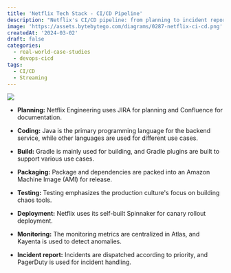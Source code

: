 ```yaml
---
title: 'Netflix Tech Stack - CI/CD Pipeline'
description: "Netflix's CI/CD pipeline: from planning to incident reporting."
image: 'https://assets.bytebytego.com/diagrams/0287-netflix-ci-cd.png'
createdAt: '2024-03-02'
draft: false
categories:
  - real-world-case-studies
  - devops-cicd
tags:
  - CI/CD
  - Streaming
---
```


![](https://assets.bytebytego.com/diagrams/0287-netflix-ci-cd.png)

*   **Planning:** Netflix Engineering uses JIRA for planning and Confluence for documentation.

*   **Coding:** Java is the primary programming language for the backend service, while other languages are used for different use cases.

*   **Build:** Gradle is mainly used for building, and Gradle plugins are built to support various use cases.

*   **Packaging:** Package and dependencies are packed into an Amazon Machine Image (AMI) for release.

*   **Testing:** Testing emphasizes the production culture's focus on building chaos tools.

*   **Deployment:** Netflix uses its self-built Spinnaker for canary rollout deployment.

*   **Monitoring:** The monitoring metrics are centralized in Atlas, and Kayenta is used to detect anomalies.

*   **Incident report:** Incidents are dispatched according to priority, and PagerDuty is used for incident handling.
